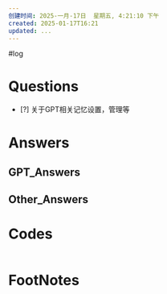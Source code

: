 ```yaml
---
创建时间: 2025-一月-17日  星期五, 4:21:10 下午
created: 2025-01-17T16:21
updated: ...
---
```

#log 

# Questions

- [?] 关于GPT相关记忆设置，管理等


# Answers


## GPT_Answers


## Other_Answers


# Codes

```python

```



# FootNotes